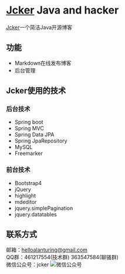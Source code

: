 # [Jcker](http://www.jcker.org) Java and hacker
[Jcker](http://www.jcker.org)一个简洁Java开源博客
## 功能
* Markdown在线发布博客
* 后台管理
## Jcker使用的技术
### 后台技术
* Spring boot 
* Spring MVC
* Spring Data JPA
* Spring JpaRepository
* MySQL
* Freemarker
### 前台技术
* Bootstrap4
* jQuery
* highlight
* mdeditor
* jquery.simplePagination
* jquery.datatables
## 联系方式 
邮箱：helloalanturing@gmail.com  
QQ群：461217554(技术群)  363547584(聊骚群)  
微信公众号：jcker
![微信公众号](jcker-web/src/main/resources/img/wechat_qrcode.jpg) 

